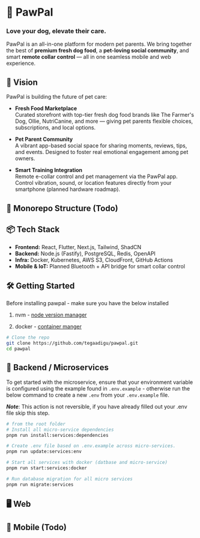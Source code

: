 # 🐾 PawPal
### Love your dog, elevate their care.

PawPal is an all-in-one platform for modern pet parents. We bring together the best of **premium fresh dog food**, a **pet-loving social community**, and smart **remote collar control** — all in one seamless mobile and web experience.

## 🚀 Vision

PawPal is building the future of pet care:

- **Fresh Food Marketplace**  
  Curated storefront with top-tier fresh dog food brands like The Farmer's Dog, Ollie, NutriCanine, and more — giving pet parents flexible choices, subscriptions, and local options.

- **Pet Parent Community**  
  A vibrant app-based social space for sharing moments, reviews, tips, and events. Designed to foster real emotional engagement among pet owners.

- **Smart Training Integration**  
  Remote e-collar control and pet management via the PawPal app. Control vibration, sound, or location features directly from your smartphone (planned hardware roadmap).

## 🧱 Monorepo Structure (Todo)


  

## 📦 Tech Stack

- **Frontend:** React, Flutter, Next.js, Tailwind, ShadCN
- **Backend:** Node.js (Fastify), PostgreSQL, Redis, OpenAPI
- **Infra:** Docker, Kubernetes, AWS S3, CloudFront, GitHub Actions
- **Mobile & IoT:** Planned Bluetooth + API bridge for smart collar control

## 🛠 Getting Started

Before installing pawpal - make sure you have the below installed

1. nvm - [node version manager](https://github.com/nvm-sh/nvm?tab=readme-ov-file#installing-and-updating)

2. docker - [container manger](https://docs.docker.com/compose/install/)

```bash
# Clone the repo
git clone https://github.com/tegaadigu/pawpal.git
cd pawpal
```

## 🧰 Backend / Microservices

To get started with the microservice, ensure that your environment variable is configured using the example found in `.env.example` - otherwise run the below command to create a new `.env` from your `.env.example` file.

***Note***: This action is not reversible, if you have already filled out your .env file skip this step.

```bash
# from the root folder
# Install all micro-service dependencies
pnpm run install:services:dependencies

# Create .env file based on .env.example across micro-services.
pnpm run update:services:env

# Start all services with docker (datbase and micro-service)
pnpm run start:services:docker

# Run database migration for all micro services
pnpm run migrate:services
```


## 🖥️ Web 




## 📱 Mobile (Todo)
